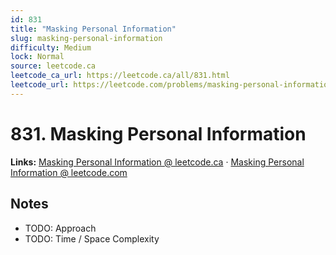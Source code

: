 ```yaml
--- 
id: 831
title: "Masking Personal Information"
slug: masking-personal-information
difficulty: Medium
lock: Normal
source: leetcode.ca
leetcode_ca_url: https://leetcode.ca/all/831.html
leetcode_url: https://leetcode.com/problems/masking-personal-information/
---
```


# 831. Masking Personal Information

**Links:** [Masking Personal Information @ leetcode.ca](https://leetcode.ca/all/831.html) · [Masking Personal Information @ leetcode.com](https://leetcode.com/problems/masking-personal-information/)

## Notes
- TODO: Approach
- TODO: Time / Space Complexity
